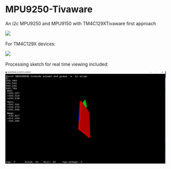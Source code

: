 # MPU9250-Tivaware
An i2c MPU9250 and MPU9150 with TM4C129XTivaware first approach

<img src="http://des.igogo.es/uploads/2015/201509/heditor/201509231442478751.jpg" width="400">

For TM4C129X devices:

<img src="http://img.scoop.it/RPZqyxx5fo5M8a1jFesdi4XXXL4j3HpexhjNOf_P3YmryPKwJ94QGRtDb3Sbc6KY" width="400">

Processing sketch for real time viewing included:

![ScreenShot](https://github.com/PAk-CatchFire/MPU9250-Tivaware/blob/master/MPU9250.PNG)



